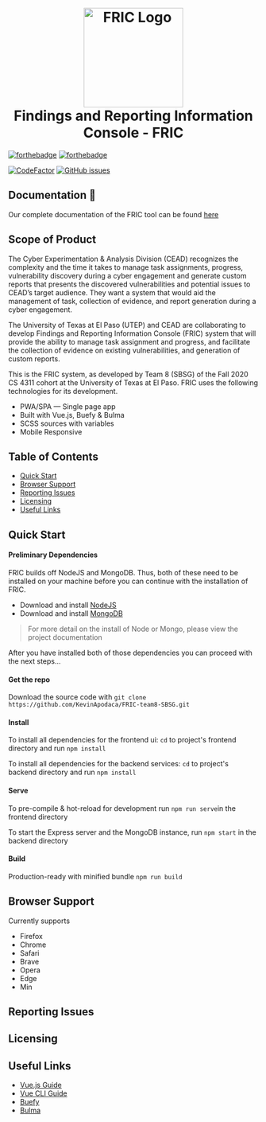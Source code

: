 <h1 align="center"> 
  <br>
  <img src="fric-logo.png" alt="FRIC Logo" width="200"></a>
  <br>
  Findings and Reporting Information Console - FRIC
  <br>
  </h1>

 [![forthebadge](https://forthebadge.com/images/badges/built-with-love.svg)](https://forthebadge.com) [![forthebadge](https://forthebadge.com/images/badges/made-with-vue.svg)](https://forthebadge.com)
 
[![CodeFactor](https://www.codefactor.io/repository/github/kevinapodaca/fric-team8-sbsg/badge?s=acb59e049c14218072eb3bde141bc7207113f122)](https://www.codefactor.io/repository/github/kevinapodaca/fric-team8-sbsg) [![GitHub issues](https://img.shields.io/github/issues/KevinApodaca/FRIC-team8-SBSG)](https://github.com/KevinApodaca/FRIC-team8-SBSG/issues)

## Documentation 📓
Our complete documentation of the FRIC tool can be found [here](https://fric-team-8.gitbook.io/fric/)

## Scope of Product
The Cyber Experimentation & Analysis Division (CEAD) recognizes the complexity and the time it takes to manage task assignments, progress, vulnerability discovery during a cyber engagement and generate custom reports that presents the discovered vulnerabilities and potential issues to CEAD’s target audience. They want a system that would aid the management of task, collection of evidence, and report generation during a cyber engagement.

The University of Texas at El Paso (UTEP) and CEAD are collaborating to develop Findings and Reporting Information Console (FRIC) system that will provide the ability to manage task assignment and progress, and facilitate the collection of evidence on existing vulnerabilities, and generation of custom reports.

This is the FRIC system, as developed by Team 8 (SBSG) of the Fall 2020 CS 4311 cohort at the University of Texas at El Paso. FRIC uses the following technologies for its development.

* PWA/SPA — Single page app
* Built with Vue.js, Buefy & Bulma
* SCSS sources with variables
* Mobile Responsive

## Table of Contents

* [Quick Start](#quick-start)
* [Browser Support](#browser-support)
* [Reporting Issues](#reporting-issues)
* [Licensing](#licensing)
* [Useful Links](#useful-links)

## Quick Start

#### Preliminary Dependencies
FRIC builds off NodeJS and MongoDB. Thus, both of these need to be installed on your machine before you can continue with the installation of FRIC.
- Download and install [NodeJS](https://nodejs.org/en/)
- Download and install [MongoDB](https://docs.mongodb.com/manual/installation/)
> For more detail on the install of Node or Mongo, please view the project documentation

After you have installed both of those dependencies you can proceed with the next steps...

#### Get the repo

Download the source code with `git clone https://github.com/KevinApodaca/FRIC-team8-SBSG.git` 

#### Install

To install all dependencies for the frontend ui: `cd` to project's frontend directory and run `npm install`

To install all dependencies for the backend services: `cd` to project's backend directory and run `npm install`

#### Serve

To pre-compile & hot-reload for development run `npm run serve`in the frontend directory

To start the Express server and the MongoDB instance, run `npm start` in the backend directory

#### Build

Production-ready with minified bundle `npm run build`

## Browser Support

Currently supports 
- Firefox
- Chrome
- Safari
- Brave
- Opera
- Edge
- Min

## Reporting Issues

## Licensing

## Useful Links

- [Vue.js Guide](https://vuejs.org/v2/guide/)
- [Vue CLI Guide](https://cli.vuejs.org/guide/)
- [Buefy](https://buefy.org)
- [Bulma](https://bulma.io)
